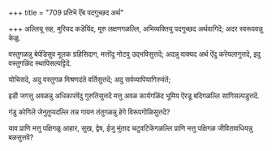 +++
title = "709 प्रतिभॆ ऎंब पदगुच्छद अर्थ"

+++
अल्लियू सह, मुरियद कडॆयिंद, मूरु लक्षणगळल्लि, अभिव्यक्तियु पदगुच्छद अर्थवागिदॆ; अदर स्वरूपवन्नु केळु.

वस्तुगळन्नु बेर्पडिसुव मूलक ग्रहिसिदाग, मत्तॊंदु नोटवु उद्भविसुत्तदॆ; अदन्नु वाक्यद अर्थ ऎंदु करॆयलागुत्तदॆ, इदु वस्तुगळिंद स्थापिसल्पट्टिदॆ.

योचिसदॆ, अदु वस्तुगळ मिश्रणदंतॆ वर्तिसुत्तदॆ; अदु सर्वव्यापियागिरुवंतॆ;

इडी जगत्तु अवळन्नु अधिकारवॆंदु गुरुतिसुत्तदॆ मत्तु अवळ कार्यगळिंद भूमिय ऎरडू बदिगळल्लि सागिसल्पडुत्तदॆ.

गंडु कोगिलॆ जेनुतुप्पदल्लि तन्न गायन तंतुगळन्नु हेगॆ विरूपगॊळिसुत्तदॆ?

याव प्राणि मत्तु पक्षिगळु आहार, सुख, द्वेष, ईजु मुंताद चटुवटिकॆगळल्लि प्राणि मत्तु पक्षिगळ जीवितावधियन्नु बळसुत्तवॆ?

